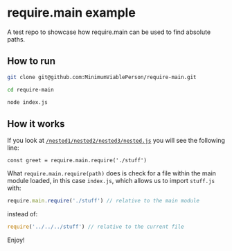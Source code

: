 # require.main example

A test repo to showcase how require.main can be used to find absolute paths.

## How to run

```bash
git clone git@github.com:MinimumViablePerson/require-main.git

cd require-main

node index.js
```

## How it works

If you look at [`/nested1/nested2/nested3/nested.js`](/nested1/nested2/nested3/nested.js) you will see the following line:

```
const greet = require.main.require('./stuff')
```

What `require.main.require(path)` does is check for a file within the main module loaded, in this case `index.js`, which allows us to import `stuff.js` with:
```js
require.main.require('./stuff') // relative to the main module
```
instead of:
```js
require('../../../stuff') // relative to the current file
```

Enjoy!
